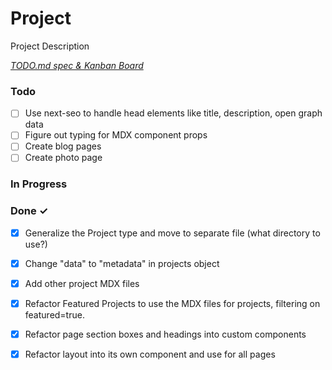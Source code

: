 # Project

Project Description

<em>[TODO.md spec & Kanban Board](https://bit.ly/3fCwKfM)</em>

### Todo

- [ ] Use next-seo to handle head elements like title, description, open graph data  
- [ ] Figure out typing for MDX component props  
- [ ] Create blog pages  
- [ ] Create photo page  

### In Progress


### Done ✓

- [x] Generalize the Project type and move to separate file (what directory to use?)  
- [x] Change "data" to "metadata" in projects object  
- [x] Add other project MDX files  
- [x] Refactor Featured Projects to use the MDX files for projects, filtering on featured=true.  
- [x] Refactor page section boxes and headings into custom components  
- [x] Refactor layout into its own component and use for all pages  

